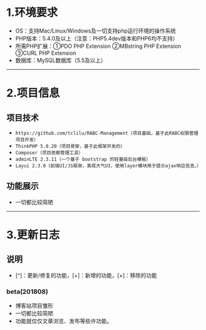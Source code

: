 # 1.环境要求
+ OS：支持Mac/Linux/Windows及一切支持php运行环境的操作系统
+ PHP版本：5.4.0及以上（注意：PHP5.4dev版本和PHP6均不支持）
+ 所需PHP扩展：①PDO PHP Extension ②MBstring PHP Extension ③CURL PHP Extension
+ 数据库：MySQL数据库（5.5及以上）
-----
# 2.项目信息
## 项目技术
+ `https://github.com/tclilu/RABC-Management（项目基础，基于此RABC权限管理项目开发）`
+ `ThinkPHP 5.0.20（项目骨架，基于此框架开发的）`
+ `Composer（项目依赖管理工具）`
+ `adminLTE 2.3.11（一个基于 bootstrap 的轻量级后台模板）`
+ `Layui 2.3.0（前端UI/JS框架，美观大气UI，使用layer模块用于提示ajax响应信息。）`
## 功能展示
+ 一切都比较简陋 

-----
# 3.更新日志
## 说明
+ [^]：更新/修复的功能，[+]：新增的功能，[×]：移除的功能

### beta(201808)
+ 博客站项目雏形 
+ 一切都比较简陋 
+ 功能就仅仅文章浏览、发布等些许功能。
